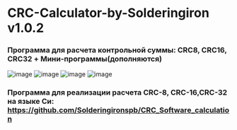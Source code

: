 # CRC-Calculator-by-Solderingiron v1.0.2
### Программа для расчета контрольной суммы: CRC8, CRC16, CRC32 + Мини-программы(дополняются)
![image](https://github.com/Solderingironspb/CRC-Calculator-by-Solderingiron/assets/68805120/110be3c9-d340-4ebb-9c2a-ee4546e921ef)
![image](https://github.com/Solderingironspb/CRC-Calculator-by-Solderingiron/assets/68805120/45a18669-5b47-422a-974d-5010821b9409)
![image](https://github.com/Solderingironspb/CRC-Calculator-by-Solderingiron/assets/68805120/321f45a9-1ec3-4824-9d23-b9582fc21803)
![image](https://github.com/Solderingironspb/CRC-Calculator-by-Solderingiron/assets/68805120/1446d55c-f6ea-4a09-a560-b09e969396c7)

### Программа для реализации расчета CRC-8, CRC-16,CRC-32 на языке Си: https://github.com/Solderingironspb/CRC_Software_calculation




